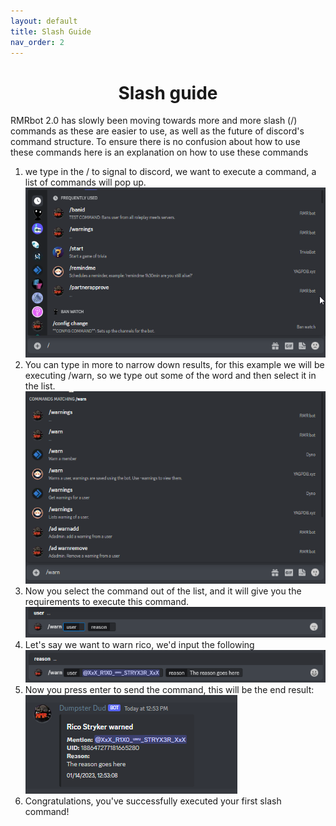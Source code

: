 ```yaml
---
layout: default
title: Slash Guide
nav_order: 2
---
```

<h1 align="center">Slash guide</h1>

RMRbot 2.0 has slowly been moving towards more and more slash (/) commands as these are easier to use, as well as the 
future of discord's command structure. To ensure there is no confusion about how to use these commands here is an explanation
on how to use these commands

1. we type in the / to signal to discord, we want to execute a command, a list of commands will pop up.<br>
![slash](img/slash.png)
2. You can type in more to narrow down results, for this example we will be executing /warn, so we type out some of the word and then select it in the list.<br>
![slashwarn](img/slashwarn.png)
3. Now you select the command out of the list, and it will give you the requirements to execute this command.<br>
![warn](img/command.png)
4. Let's say we want to warn rico, we'd input the following<br>
![reason](img/reason.png)
5. Now you press enter to send the command, this will be the end result: <br>
![result](img/result.png)
6. Congratulations, you've successfully executed your first slash command!